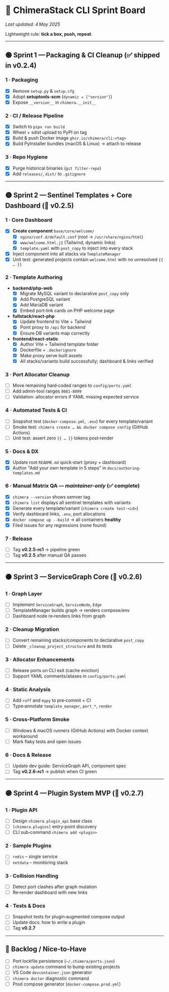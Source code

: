 # 📝 ChimeraStack CLI Sprint Board

_Last updated: 4 May 2025_

Lightweight rule: **tick a box, push, repeat**.

---

## 🟢 Sprint 1 — Packaging & CI Cleanup (✅ shipped in v0.2.4)

### 1 · Packaging

- [x] Remove `setup.py` & `setup.cfg`
- [x] Adopt **setuptools‑scm** (`dynamic = ["version"]`)
- [x] Expose `__version__` in `chimera.__init__`

### 2 · CI / Release Pipeline

- [x] Switch to `pipx run build`
- [x] Wheel + sdist upload to PyPI on tag
- [x] Build & push Docker image `ghcr.io/chimera/cli:<tag>`
- [x] Build PyInstaller bundles (macOS & Linux) → attach to release

### 3 · Repo Hygiene

- [x] Purge historical binaries (`git filter‑repo`)
- [x] Add `releases/`, `dist/` to `.gitignore`

---

## 🟡 Sprint 2 — Sentinel Templates + Core Dashboard (🎯 v0.2.5)

### 1 · Core Dashboard

- [x] **Create component** `base/core/welcome/`
  - [x] `nginx/conf.d/default.conf` (root → `/usr/share/nginx/html`)
  - [x] `www/welcome.html.j2` (Tailwind, dynamic links)
  - [x] `template.yaml` with `post_copy` to inject into every stack
- [x] Inject component into all stacks via `TemplateManager`
- [x] Unit test: generated projects contain `welcome.html` with no unresolved `{{ … }}`

### 2 · Template Authoring

- **backend/php-web**
  - [x] Migrate MySQL variant to declarative `post_copy` only
  - [x] Add PostgreSQL variant
  - [x] Add MariaDB variant
  - [x] Embed port‑link cards on PHP welcome page
- **fullstack/react-php**
  - [x] Update frontend to Vite + Tailwind
  - [x] Point proxy to `/api` for backend
  - [x] Ensure DB variants map correctly
- **frontend/react-static**
  - [x] Author Vite + Tailwind template folder
  - [x] Dockerfile + `.dockerignore`
  - [x] Make proxy serve built assets
  - [x] All stacks/variants build successfully; dashboard & links verified

### 3 · Port Allocator Cleanup

- [ ] Move remaining hard‑coded ranges to `config/ports.yaml`
- [ ] Add admin‑tool ranges `8081‑8099`
- [ ] Validation: allocator errors if YAML missing expected service

### 4 · Automated Tests & CI

- [ ] Snapshot test (`docker-compose.yml`, `.env`) for every template/variant
- [ ] Smoke test: `chimera create … && docker compose config` (GitHub Actions)
- [ ] Unit test: assert zero `{{ … }}` tokens post‑render

### 5 · Docs & DX

- [x] Update root `README.md` quick‑start (proxy + dashboard)
- [x] Author "Add your own template in 5 steps" in `docs/authoring-templates.md`

### 6 · Manual Matrix QA — _maintainer-only_ (✅ complete)

- [x] `chimera --version` shows semver tag
- [x] `chimera list` displays all sentinel templates with variants
- [x] Generate every template/variant (`chimera create test-<id>`)
- [x] Verify dashboard links, `.env`, port allocations
- [x] `docker compose up --build` → all containers **healthy**
- [x] Filed issues for any regressions (none found)

### 7 · Release

- [ ] Tag **v0.2.5‑rc1** → pipeline green
- [ ] Tag **v0.2.5** after manual QA passes

---

## 🟠 Sprint 3 — ServiceGraph Core (🎯 v0.2.6)

### 1 · Graph Layer

- [ ] Implement `ServiceGraph`, `ServiceNode`, `Edge`
- [ ] TemplateManager builds graph → renders compose/env
- [ ] Dashboard node re‑renders links from graph

### 2 · Cleanup Migration

- [ ] Convert remaining stacks/components to declarative `post_copy`
- [ ] Delete `_cleanup_project_structure` and its tests

### 3 · Allocator Enhancements

- [ ] Release ports on CLI exit (cache eviction)
- [ ] Support YAML comments/aliases in `config/ports.yaml`

### 4 · Static Analysis

- [ ] Add `ruff` and `mypy` to pre‑commit + CI
- [ ] Type‑annotate `template_manager`, `port_*`, `render`

### 5 · Cross‑Platform Smoke

- [ ] Windows & macOS runners (GitHub Actions) with Docker context workaround
- [ ] Mark flaky tests and open issues

### 6 · Docs & Release

- [ ] Update dev guide: ServiceGraph API, component spec
- [ ] Tag **v0.2.6‑rc1** → publish when CI green

---

## 🟣 Sprint 4 — Plugin System MVP (🎯 v0.2.7)

### 1 · Plugin API

- [ ] Design `chimera.plugin_api` base class
- [ ] `[chimera.plugins]` entry‑point discovery
- [ ] CLI sub‑command `chimera add <plugin>`

### 2 · Sample Plugins

- [ ] `redis` – single service
- [ ] `netdata` – monitoring stack

### 3 · Collision Handling

- [ ] Detect port clashes after graph mutation
- [ ] Re‑render dashboard with new links

### 4 · Tests & Docs

- [ ] Snapshot tests for plugin‑augmented compose output
- [ ] Update docs: how to write a plugin
- [ ] Tag **v0.2.7**

---

## 🔮 Backlog / Nice‑to‑Have

- [ ] Port lockfile persistence (`~/.chimera/ports.json`)
- [ ] `chimera update` command to bump existing projects
- [ ] VS Code `devcontainer.json` generator
- [ ] `chimera doctor` diagnostic command
- [ ] Prod compose generator (`docker-compose.prod.yml`)
